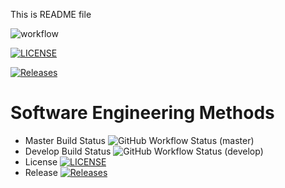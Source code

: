 This is README file

![workflow](https://github.com/ayekhitbo4066/LAB1/actions/workflows/main.yml/badge.svg)

[![LICENSE](https://img.shields.io/github/license/ayekhitbo4066/sem.svg?style=flat-square)](https://github.com/ayekhitbo4066/sem/blob/master/LICENSE)

[![Releases](https://img.shields.io/github/release/ayekhitbo4066/sem/all.svg?style=flat-square)](https://github.com/ayekhitbo4066/sem/releases)

# Software Engineering Methods
* Master Build Status ![GitHub Workflow Status (master)](https://img.shields.io/github/actions/workflow/status/ayekhitbo4066/LAB1/main.yml?branch=master)
* Develop Build Status ![GitHub Workflow Status (develop)](https://img.shields.io/github/actions/workflow/status/ayekhitbo4066/LAB1/main.yml?branch=develop)
* License [![LICENSE](https://img.shields.io/github/license/ayekhitbo4066/LAB1.svg?style=flat-square)](https://github.com/ayekhitbo4066/LAB1/blob/master/LICENSE)
* Release [![Releases](https://img.shields.io/github/release/ayekhitbo4066/sem/all.svg?style=flat-square)](https://github.com/ayekhitbo4066/sem/releases)

